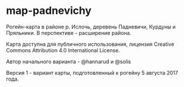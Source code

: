 # map-padnevichy
Рогейн-карта в районе р. Ислочь, деревень Падневичи, Курдуны и Пряльники. В перспективе - расширение района.

Карта доступна для публичного использования, лицензия Creative Commons Attribution 4.0 International License.

Автор начального варианта - @hannarud и @solis

Версия 1 - вариант карты, подготовленный к рогейну 5 августа 2017 года.
